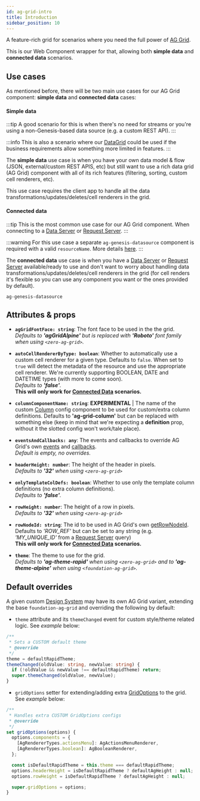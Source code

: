```yaml
---
id: ag-grid-intro
title: Introduction
sidebar_position: 10
---
```


A feature-rich grid for scenarios where you need the full power of [AG Grid](https://www.ag-grid.com/).

This is our Web Component wrapper for that, allowing both **simple data** and **connected data** scenarios.

## Use cases

As mentioned before, there will be two main use cases for our AG Grid component: **simple data** and **connected data** cases:

#### Simple data

:::tip 
A good scenario for this is when there's no need for streams or you're using a non-Genesis-based data source (e.g. a custom REST API).
:::

:::info
This is also a scenario where our [DataGrid](/web-ui-reference/components/grids/data-grid) could be used if the business requirements allow something more limited in features. 
:::

The **simple data** use case is when you have your own data model & flow (JSON, external/custom REST APIS, etc) but still want to use a rich data grid (AG Grid) component with all of its rich features (filtering, sorting, custom cell renderers, etc). 

This use case requires the client app to handle all the data transformations/updates/deletes/cell renderers in the grid.

#### Connected data

:::tip 
This is the most common use case for our AG Grid component. When connecting to a [Data Server](/platform-reference/configure-key-modules/data-servers/configure/) or [Request Server](/platform-reference/configure-key-modules/request-servers/configure/). 
:::

:::warning
For this use case a separate `ag-genesis-datasource` component is required with a valid `resourceName`. More details [here](/web-ui-reference/components/grids/ag-grid/ag-genesis-datasource/).
:::

The **connected data** use case is when you have a [Data Server](/platform-reference/configure-key-modules/data-servers/configure) or [Request Server](/platform-reference/configure-key-modules/request-servers/configure) available/ready to use and don't want to worry about handling data transformations/updates/deletes/cell renderers in the grid (for cell renders it's flexible so you can use any component you want or the ones provided by default).

`ag-genesis-datasource`

## Attributes & props

- **`agGridFontFace: string`**: The font face to be used in the the grid. <br /> *Defaults to **'agGridAlpine'** but is replaced with **'Roboto'** font family when using `<zero-ag-grid>`.*

- **`autoCellRendererByType: boolean`**: Whether to automatically use a custom cell renderer for a given type. Defaults to `false`. When set to `true` will detect the metadata of the resource and use the appropriate cell renderer. We're currently supporting BOOLEAN, DATE and DATETIME types (with more to come soon). <br /> *Defaults to **'false'**.* <br /> **This will only work for [Connected Data](/web-ui-reference/components/grids/ag-grid/ag-grid-connected/) scenarios.** 

- **`columnComponentName: string`**: **EXPERIMENTAL** | The name of the custom [Column](/web-ui-reference/components/grids/ag-grid/ag-genesis-column/) config component to be used for custom/extra column definitions. Defaults to **'ag-grid-column'** but can be replaced with something else (keep in mind that we're expecting a **definition** prop, without it the slotted config won't work/tale place).

- **`eventsAndCallbacks: any`**: The events and callbacks to override AG Grid's own [events](https://www.ag-grid.com/javascript-data-grid/grid-events/) and [callbacks](https://www.ag-grid.com/javascript-data-grid/grid-callbacks/). <br /> *Default is empty, no overrides.*

- **`headerHeight: number`**: The height of the header in pixels. <br /> *Defaults to **'32'** when using `<zero-ag-grid>`*

- **`onlyTemplateColDefs: boolean`**: Whether to use only the template column definitions (no extra column definitions). <br /> *Defaults to **'false'**.*

- **`rowHeight: number`**: The height of a row in pixels. <br /> *Defaults to **'32'** when using `<zero-ag-grid>`*

- **`rowNodeId: string`**: The id to be used in AG Grid's own [getRowNodeId](https://www.ag-grid.com/javascript-data-grid/accessing-data/#accessing-rownode-by-id/). <br /> Defaults to *'ROW_REF'* but can be set to any string (e.g. *'MY_UNIQUE_ID'*  from a [Request Server](/platform-reference/configure-key-modules/request-servers/configure/) query) <br /> **This will only work for [Connected Data](/web-ui-reference/components/grids/ag-grid/ag-grid-connected/) scenarios.** 

- **`theme`**: The theme to use for the grid. <br /> *Defaults to **'ag-theme-rapid'** when using `<zero-ag-grid>` and to **'ag-theme-alpine'** when using `<foundation-ag-grid>`.*

## Default overrides

A given custom [Design System](/web-ui-reference/design-systems/intro/) may have its own AG Grid variant, extending the base `foundation-ag-grid` and overriding the following by default:

- `theme` attribute and its `themeChanged` event for custom style/theme related logic. See *example* below:

```ts {5,6}
/**
 * Sets a CUSTOM default theme
 * @override
 */
theme = defaultRapidTheme;
themeChanged(oldValue: string, newValue: string) {
  if (!oldValue && newValue !== defaultRapidTheme) return;
  super.themeChanged(oldValue, newValue);
}
```
- `gridOptions` setter for extending/adding extra [GridOptions](https://www.ag-grid.com/javascript-data-grid/grid-interface/#grid-options/) to the grid. See *example* below:

```ts {5}
/**
 * Handles extra CUSTOM GridOptions configs
 * @override
 */
set gridOptions(options) {
  options.components = {
    [AgRendererTypes.actionsMenu]: AgActionsMenuRenderer,
    [AgRendererTypes.boolean]: AgBooleanRenderer,
  };

  const isDefaultRapidTheme = this.theme === defaultRapidTheme;
  options.headerHeight = isDefaultRapidTheme ? defaultAgHeight : null;
  options.rowHeight = isDefaultRapidTheme ? defaultAgHeight : null;

  super.gridOptions = options;
}
```

